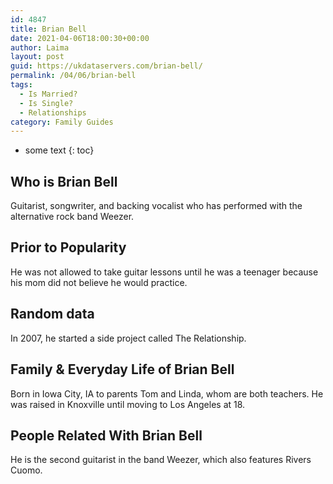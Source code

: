 ```yaml
---
id: 4847
title: Brian Bell
date: 2021-04-06T18:00:30+00:00
author: Laima
layout: post
guid: https://ukdataservers.com/brian-bell/
permalink: /04/06/brian-bell
tags:
  - Is Married?
  - Is Single?
  - Relationships
category: Family Guides
---
```


* some text
{: toc}


## Who is Brian Bell
                  
                  
                  
Guitarist, songwriter, and backing vocalist who has performed with the alternative rock band Weezer.
                  
              
            
              
            
                
                
                
## Prior to Popularity
                  
                  
                  
He was not allowed to take guitar lessons until he was a teenager because his mom did not believe he would practice.
                  
              
            
              
            
                
                
                
## Random data
                  
                  
                  
In 2007, he started a side project called The Relationship.
                  
              
            
              
            
                
                
                
## Family & Everyday Life of Brian Bell
                  
                  
                  
Born in Iowa City, IA to parents Tom and Linda, whom are both teachers. He was raised in Knoxville until moving to Los Angeles at 18.
                  
              
            
              
            
                
                
                
## People Related With Brian Bell
                  
                  
                  
He is the second guitarist in the band Weezer, which also features Rivers Cuomo.
                  
              
            
              
            
                
              
            
              
              
            
            
              
            
          
          
          